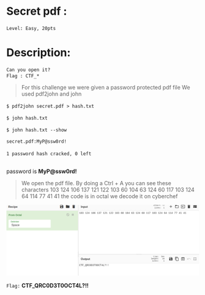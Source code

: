 # Secret pdf :

```
Level: Easy, 20pts 
```

# Description: 
```
Can you open it?
Flag : CTF_*
```

>For this challenge we were given a password protected pdf file 
We used pdf2john  and john 

`$ pdf2john secret.pdf > hash.txt`

`$ john hash.txt`

`$ john hash.txt --show`
```
secret.pdf:MyP@ssw0rd!

1 password hash cracked, 0 left
                                  
```

password is **MyP@ssw0rd!**

>We open the pdf file. By doing a Ctrl + A you can see these characters 103 124 106 137 121 122 103 60 104 63 124 60 117 103 124 64 114 77 41 41
the code is in octal we decode it on cyberchef 

<img src="File/octal.png">

```Flag:```  **CTF_QRC0D3T0OCT4L?!!**  
